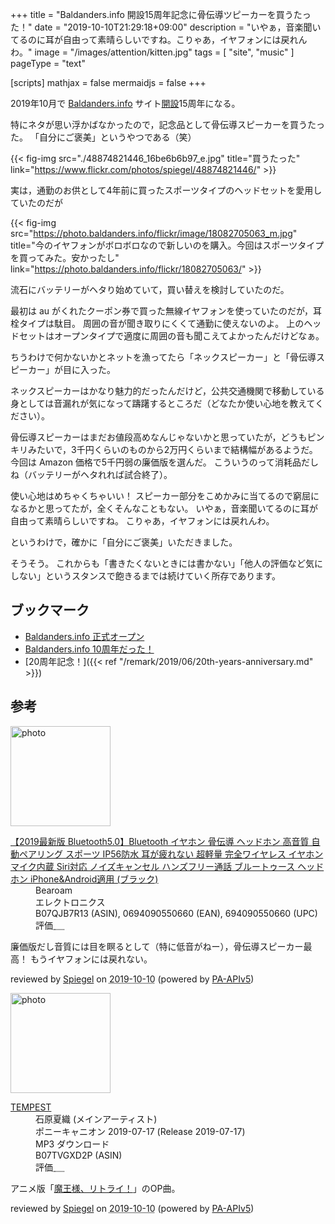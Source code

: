 +++
title = "Baldanders.info 開設15周年記念に骨伝導ツピーカーを買うたった！"
date =  "2019-10-10T21:29:18+09:00"
description = "いやぁ，音楽聞いてるのに耳が自由って素晴らしいですね。こりゃあ，イヤフォンには戻れんわ。"
image = "/images/attention/kitten.jpg"
tags = [ "site", "music" ]
pageType = "text"

[scripts]
  mathjax = false
  mermaidjs = false
+++

2019年10月で [Baldanders.info] サイト[開設](https://baldanders.info/blog/000005/ "Baldanders.info 正式オープン")15周年になる。

特にネタが思い浮かばなかったので，記念品として骨伝導スピーカーを買うたった。
「自分にご褒美」というやつである（笑）

{{< fig-img src="./48874821446_16be6b6b97_e.jpg" title="買うたった" link="https://www.flickr.com/photos/spiegel/48874821446/"  >}}

実は，通勤のお供として4年前に買ったスポーツタイプのヘッドセットを愛用していたのだが

{{< fig-img src="https://photo.baldanders.info/flickr/image/18082705063_m.jpg" title="今のイヤフォンがボロボロなので新しいのを購入。今回はスポーツタイプを買ってみた。安かったし" link="https://photo.baldanders.info/flickr/18082705063/"  >}}

流石にバッテリーがヘタり始めていて，買い替えを検討していたのだ。

最初は au がくれたクーポン券で買った無線イヤフォンを使っていたのだが，耳栓タイプは駄目。
周囲の音が聞き取りにくくて通勤に使えないのよ。
上のヘッドセットはオープンタイプで適度に周囲の音も聞こえてよかったんだけどなぁ。

ちうわけで何かないかとネットを漁ってたら「ネックスピーカー」と「骨伝導スピーカー」が目に入った。

ネックスピーカーはかなり魅力的だったんだけど，公共交通機関で移動している身としては音漏れが気になって躊躇するところだ（どなたか使い心地を教えてください）。

骨伝導スピーカーはまだお値段高めなんじゃないかと思っていたが，どうもピンキリみたいで，3千円くらいのものから2万円くらいまで結構幅があるようだ。
今回は Amazon 価格で5千円弱の廉価版を選んだ。
こういうのって消耗品だしね（バッテリーがヘタれれば試合終了）。

使い心地はめちゃくちゃいい！ 
スピーカー部分をこめかみに当てるので窮屈になるかと思ってたが，全くそんなこともない。
いやぁ，音楽聞いてるのに耳が自由って素晴らしいですね。
こりゃあ，イヤフォンには戻れんわ。

というわけで，確かに「自分にご褒美」いただきました。

そうそう。
これからも「書きたくないときには書かない」「他人の評価など気にしない」というスタンスで飽きるまでは続けていく所存であります。 

## ブックマーク

- [Baldanders.info 正式オープン](https://baldanders.info/blog/000005/)
- [Baldanders.info 10周年だった！](https://baldanders.info/blog/000764/)
- [20周年記念！]({{< ref "/remark/2019/06/20th-years-anniversary.md" >}})

[Baldanders.info]: https://baldanders.info/

## 参考

<div class="hreview">
  <div class="photo"><a class="item url" href="https://www.amazon.co.jp/dp/B07QJB7R13?tag=baldandersinf-22&linkCode=ogi&th=1&psc=1"><img src="https://m.media-amazon.com/images/I/415zjPCtoJL._SL160_.jpg" width="160" alt="photo"></a></div>
  <dl class="fn">
    <dt><a href="https://www.amazon.co.jp/dp/B07QJB7R13?tag=baldandersinf-22&linkCode=ogi&th=1&psc=1">【2019最新版 Bluetooth5.0】Bluetooth イヤホン 骨伝導 ヘッドホン 高音質 自動ペアリング スポーツ IP56防水 耳が疲れない 超軽量 完全ワイヤレス イヤホン マイク内蔵 Siri対応 ノイズキャンセル ハンズフリー通話 ブルートゥース ヘッドホン iPhone&Android適用 (ブラック)</a></dt>
    <dd>Bearoam</dd>
    <dd>エレクトロニクス</dd>
    <dd>B07QJB7R13 (ASIN), 0694090550660 (EAN), 694090550660 (UPC)</dd>
    <dd>評価<abbr class="rating fa-sm" title="5">&nbsp;<i class="fas fa-star"></i>&nbsp;<i class="fas fa-star"></i>&nbsp;<i class="fas fa-star"></i>&nbsp;<i class="fas fa-star"></i>&nbsp;<i class="fas fa-star"></i></abbr></dd>
  </dl>
  <p class="description">廉価版だし音質には目を瞑るとして（特に低音がねー），骨伝導スピーカー最高！ もうイヤフォンには戻れない。</p>
  <p class="powered-by">reviewed by <a href='#maker' class='reviewer'>Spiegel</a> on <abbr class="dtreviewed" title="2019-10-10">2019-10-10</abbr> (powered by <a href="https://affiliate.amazon.co.jp/assoc_credentials/home">PA-APIv5</a>)</p>
</div>

<div class="hreview">
  <div class="photo"><a class="item url" href="https://www.amazon.co.jp/dp/B07TVGXD2P?tag=baldandersinf-22&linkCode=ogi&th=1&psc=1"><img src="https://m.media-amazon.com/images/I/41x6zKf4avL._SL160_.jpg" width="160" alt="photo"></a></div>
  <dl class="fn">
    <dt><a href="https://www.amazon.co.jp/dp/B07TVGXD2P?tag=baldandersinf-22&linkCode=ogi&th=1&psc=1">TEMPEST</a></dt>
    <dd>石原夏織 (メインアーティスト)</dd>
    <dd>ポニーキャニオン 2019-07-17 (Release 2019-07-17)</dd>
    <dd>MP3 ダウンロード</dd>
    <dd>B07TVGXD2P (ASIN)</dd>
    <dd>評価<abbr class="rating fa-sm" title="4">&nbsp;<i class="fas fa-star"></i>&nbsp;<i class="fas fa-star"></i>&nbsp;<i class="fas fa-star"></i>&nbsp;<i class="fas fa-star"></i>&nbsp;<i class="far fa-star"></i></abbr></dd>
  </dl>
  <p class="description">アニメ版「<a href="http://maousama-anime.com/">魔王様、リトライ！</a>」のOP曲。</p>
  <p class="powered-by">reviewed by <a href='#maker' class='reviewer'>Spiegel</a> on <abbr class="dtreviewed" title="2019-10-10">2019-10-10</abbr> (powered by <a href="https://affiliate.amazon.co.jp/assoc_credentials/home">PA-APIv5</a>)</p>
</div>
